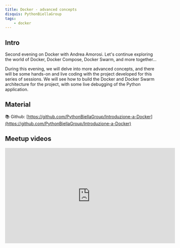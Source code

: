 ```yaml
---
title: Docker - advanced concepts
disquis: PythonBiellaGroup
tags:
    - docker
---
```


## Intro
Second evening on Docker with Andrea Amorosi.
Let's continue exploring the world of Docker, Docker Compose, Docker Swarm, and more together...

During this evening, we will delve into more advanced concepts, and there will be some hands-on and live coding with the project developed for this series of sessions.
We will see how to build the Docker and Docker Swarm architecture for the project, with some live debugging of the Python application.

## Material

📚 Github:
[https://github.com/PythonBiellaGroup/Introduzione-a-Docker](https://github.com/PythonBiellaGroup/Introduzione-a-Docker)

## Meetup videos
<iframe width="560" height="315" src="https://www.youtube.com/embed/XwhppKaBUQ8" title="YouTube video player" frameborder="0" allow="accelerometer; autoplay; clipboard-write; encrypted-media; gyroscope; picture-in-picture; web-share" allowfullscreen></iframe>